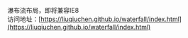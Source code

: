 瀑布流布局，即将兼容IE8  
访问地址：[https://liuqiuchen.github.io/waterfall/index.html](https://liuqiuchen.github.io/waterfall/index.html)
